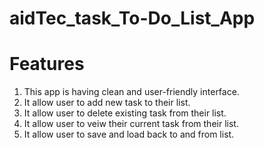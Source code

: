 # aidTec_task_To-Do_List_App
# Features
1) This app is having clean and user-friendly interface.
2) It allow user to add new task to their list.
3) It allow user to delete existing task from their list.
4) It allow user to veiw their current task from their list.
5) It allow user to save and load back to and from list.
